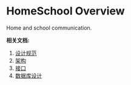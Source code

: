 # HomeSchool Overview

Home and school communication.

**相关文档:**

1. [设计规范](设计规范.md)
2. [架构](架构.md)
3. [接口](接口.md)
4. [数据库设计](数据库设计.md)
